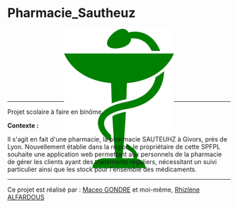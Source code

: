 
# Pharmacie_Sautheuz
<div style="max-height: 150px;" align="center">
    <img src="public/images/logo_pharmacie.png" />
</div>


------------------------------------------------------------------------------------------------------------
Projet scolaire à faire en binôme.

__Contexte :__

Il s'agit en fait d'une pharmacie, la pharmacie SAUTEUHZ à Givors, près de Lyon. Nouvellement établie
dans la région, le propriétaire de cette SPFPL souhaite une application web permettant aux personnels de la pharmacie de gérer les clients ayant des traitements réguliers, nécessitant un suivi particulier ainsi que les stock pour l'ensemble des médicaments.

------------------------------------------------------------------------------------------------------------

Ce projet est réalisé par : [Maceo GONDRE](https://github.com/Maceoggit) et moi-même, [Rhizlène ALFARDOUS](https://github.com/Rhizlene)


